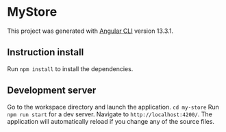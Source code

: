 # MyStore

This project was generated with [Angular CLI](https://github.com/angular/angular-cli) version 13.3.1.

## Instruction install

Run `npm install` to install the dependencies.

## Development server
Go to the workspace directory and launch the application. `cd my-store`
Run `npm run start` for a dev server. Navigate to `http://localhost:4200/`. The application will automatically reload if you change any of the source files.
